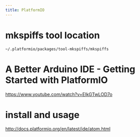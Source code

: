 ```yaml
---
title: PlatformIO
---
```


# mkspiffs tool location
```
~/.platformio/packages/tool-mkspiffs/mkspiffs
```

# A Better Arduino IDE - Getting Started with PlatformIO
<https://www.youtube.com/watch?v=EIkGTwLOD7o>

# install and usage
<http://docs.platformio.org/en/latest/ide/atom.html>
